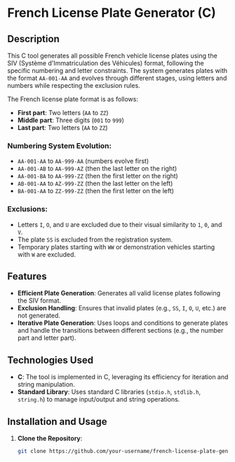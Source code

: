 # French License Plate Generator (C)

## Description
This C tool generates all possible French vehicle license plates using the SIV (Système d'Immatriculation des Véhicules) format, following the specific numbering and letter constraints. The system generates plates with the format `AA-001-AA` and evolves through different stages, using letters and numbers while respecting the exclusion rules.

The French license plate format is as follows:
- **First part**: Two letters (`AA` to `ZZ`)
- **Middle part**: Three digits (`001` to `999`)
- **Last part**: Two letters (`AA` to `ZZ`)

### Numbering System Evolution:
- `AA-001-AA` to `AA-999-AA` (numbers evolve first)
- `AA-001-AB` to `AA-999-AZ` (then the last letter on the right)
- `AA-001-BA` to `AA-999-ZZ` (then the first letter on the right)
- `AB-001-AA` to `AZ-999-ZZ` (then the last letter on the left)
- `BA-001-AA` to `ZZ-999-ZZ` (then the first letter on the left)

### Exclusions:
- Letters `I`, `O`, and `U` are excluded due to their visual similarity to `1`, `0`, and `V`.
- The plate `SS` is excluded from the registration system.
- Temporary plates starting with `WW` or demonstration vehicles starting with `W` are excluded.

## Features
- **Efficient Plate Generation**: Generates all valid license plates following the SIV format.
- **Exclusion Handling**: Ensures that invalid plates (e.g., `SS`, `I`, `O`, `U`, etc.) are not generated.
- **Iterative Plate Generation**: Uses loops and conditions to generate plates and handle the transitions between different sections (e.g., the number part and letter part).

## Technologies Used
- **C**: The tool is implemented in C, leveraging its efficiency for iteration and string manipulation.
- **Standard Library**: Uses standard C libraries (`stdio.h`, `stdlib.h`, `string.h`) to manage input/output and string operations.

## Installation and Usage

1. **Clone the Repository**:
   ```bash
   git clone https://github.com/your-username/french-license-plate-generator.git
